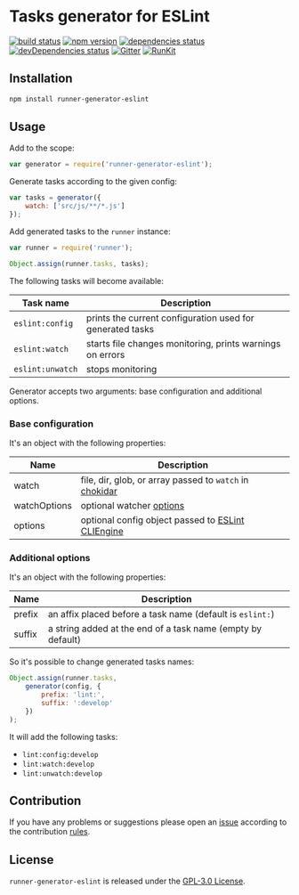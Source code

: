 Tasks generator for ESLint
==========================

[![build status](https://img.shields.io/travis/runner/generator-eslint.svg?style=flat-square)](https://travis-ci.org/runner/generator-eslint)
[![npm version](https://img.shields.io/npm/v/runner-generator-eslint.svg?style=flat-square)](https://www.npmjs.com/package/runner-generator-eslint)
[![dependencies status](https://img.shields.io/david/runner/generator-eslint.svg?style=flat-square)](https://david-dm.org/runner/generator-eslint)
[![devDependencies status](https://img.shields.io/david/dev/runner/generator-eslint.svg?style=flat-square)](https://david-dm.org/runner/generator-eslint?type=dev)
[![Gitter](https://img.shields.io/badge/gitter-join%20chat-blue.svg?style=flat-square)](https://gitter.im/DarkPark/runner)
[![RunKit](https://img.shields.io/badge/RunKit-try-yellow.svg?style=flat-square)](https://npm.runkit.com/runner-generator-eslint)


## Installation ##

```bash
npm install runner-generator-eslint
```


## Usage ##

Add to the scope:

```js
var generator = require('runner-generator-eslint');
```

Generate tasks according to the given config:

```js
var tasks = generator({
    watch: ['src/js/**/*.js']
});
```

Add generated tasks to the `runner` instance:

```js
var runner = require('runner');

Object.assign(runner.tasks, tasks);
```

The following tasks will become available:

 Task name        | Description
------------------|-------------
 `eslint:config`  | prints the current configuration used for generated tasks
 `eslint:watch`   | starts file changes monitoring, prints warnings on errors
 `eslint:unwatch` | stops monitoring

Generator accepts two arguments: base configuration and additional options.


### Base configuration ###

It's an object with the following properties:

 Name         | Description
--------------|-------------
 watch        | file, dir, glob, or array passed to `watch` in [chokidar](https://www.npmjs.com/package/chokidar#api)
 watchOptions | optional watcher [options](https://www.npmjs.com/package/chokidar#api)
 options      | optional config object passed to [ESLint CLIEngine](https://eslint.org/docs/developer-guide/nodejs-api#cliengine)


### Additional options ###

It's an object with the following properties:

 Name   | Description
--------|-------------
 prefix | an affix placed before a task name (default is `eslint:`)  
 suffix | a string added at the end of a task name (empty by default)
 
So it's possible to change generated tasks names: 

```js
Object.assign(runner.tasks,
    generator(config, {
        prefix: 'lint:',
        suffix: ':develop'
    })
);
```

It will add the following tasks:

* `lint:config:develop`  
* `lint:watch:develop`
* `lint:unwatch:develop` 
 

## Contribution ##

If you have any problems or suggestions please open an [issue](https://github.com/runner/generator-eslint/issues)
according to the contribution [rules](.github/contributing.md).


## License ##

`runner-generator-eslint` is released under the [GPL-3.0 License](http://opensource.org/licenses/GPL-3.0).
